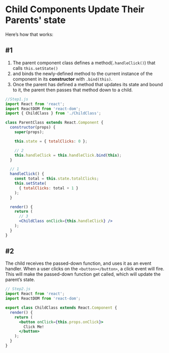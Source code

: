 # Child Components Update Their Parents' state

Here’s how that works:

## #1

1. The parent component class defines a method(`.handleClick()`) that calls `this.setState()` 
2. and binds the newly-defined method to the current instance of the component in its **constructor** with `.bind(this)`.
3. Once the parent has defined a method that updates its state and bound to it, the parent then passes that method down to a child.

```jsx
//Step1.js
import React from 'react';
import ReactDOM from 'react-dom';
import { ChildClass } from './ChildClass';

class ParentClass extends React.Component {
  constructor(props) {
    super(props);

    this.state = { totalClicks: 0 };

    // 2
    this.handleClick = this.handleClick.bind(this);
  }

  // 1
  handleClick() {
    const total = this.state.totalClicks;
    this.setState(
      { totalClicks: total + 1 }
    );
  }

  render() {
    return (
      // 3
      <ChildClass onClick={this.handleClick} />
    );
  }
}
```

## #2

The child receives the passed-down function, and uses it as an event handler. When a user clicks on the `<button></button>`, a click event will fire. This will make the passed-down function get called, which will update the parent’s state.

```jsx
// Step2.js
import React from 'react';
import ReactDOM from 'react-dom';

export class ChildClass extends React.Component {
  render() {
    return (
      <button onClick={this.props.onClick}>
        Click Me!
      </button>
    );
  }
}
```
